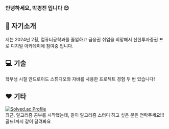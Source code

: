 ### 안녕하세요, 박경진 입니다 :blush:

<!--
**janjinn/janjinn** is a ✨ _special_ ✨ repository because its `README.md` (this file) appears on your GitHub profile.

Here are some ideas to get you started:

- 🔭 I’m currently working on ...
- 🌱 I’m currently learning ...
- 👯 I’m looking to collaborate on ...
- 🤔 I’m looking for help with ...
- 💬 Ask me about ...
- 📫 How to reach me: ...
- 😄 Pronouns: ...
- ⚡ Fun fact: ...
-->

## :eyes: 자기소개
저는 2024년 2월, 컴퓨터공학과를 졸업하고 금융권 취업을 희망해서 신한투자증권 프로 디지털 아카데미에 참여중 입니다.

## :computer: 기술
학부생 시절 안드로이드 스튜디오와 자바를 사용한 프로젝트 경험 두 번 있습니다!

## :hearts: 기타
[![Solved.ac Profile](http://mazassumnida.wtf/api/generate_badge?boj=hellostar)](https://solved.ac/hellostar)<br/>
최근, 알고리즘 공부를 시작했는데, 같이 알고리즘 스터디 하고 싶은 분은 연락주세요!!!
골드1까지 같이 달려봐요
